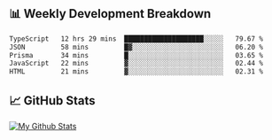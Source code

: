 ## 📊 Weekly Development Breakdown
<!--START_SECTION:waka-->

```txt
TypeScript   12 hrs 29 mins  ████████████████████░░░░░   79.67 %
JSON         58 mins         █▓░░░░░░░░░░░░░░░░░░░░░░░   06.20 %
Prisma       34 mins         █░░░░░░░░░░░░░░░░░░░░░░░░   03.65 %
JavaScript   22 mins         ▓░░░░░░░░░░░░░░░░░░░░░░░░   02.44 %
HTML         21 mins         ▓░░░░░░░░░░░░░░░░░░░░░░░░   02.31 %
```

<!--END_SECTION:waka-->

## 📈 GitHub Stats
[![My Github Stats](https://github-readme-stats.vercel.app/api?username=triagung128&show_icons=true&hide=contribs,issues&count_private=true&theme=tokyonight)](https://github.com/triagung128)

<!-- [![Top Langs](https://github-readme-stats.vercel.app/api/top-langs/?username=triagung128&layout=compact)](https://github.com/triagung128) -->
